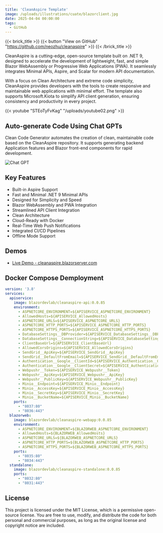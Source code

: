 ```yaml
---
title: 'CleanAspire Template'
image: /uploads/illustrations/cuate/blazorclient.jpg
date: 2025-04-04 00:00:00
tags: 
  - GitHub
---
```


{{< brick_title >}}
{{< button "View on GitHub" "https://github.com/neozhu/cleanaspire" >}}
{{< /brick_title >}}

CleanAspire is a cutting-edge, open-source template built on .NET 9, designed to accelerate the development of lightweight, fast, and simple Blazor WebAssembly or Progressive Web Applications (PWA). It seamlessly integrates Minimal APIs, Aspire, and Scalar for modern API documentation.

With a focus on Clean Architecture and extreme code simplicity, CleanAspire provides developers with the tools to create responsive and maintainable web applications with minimal effort. The template also supports Microsoft.Kiota to simplify API client generation, ensuring consistency and productivity in every project.



{{< youtube "STEoTyFvKag" "/uploads/youtube02.png" >}}

## Auto-generate Code Using Chat GPTs

Clean Code Generator automates the creation of clean, maintainable code based on the CleanAspire repository. It supports generating backend Application features and Blazor front-end components for rapid development.

![Chat GPT](/uploads/illustrations/cuate/gpts.png)


## Key Features

- Built-in Aspire Support  
- Fast and Minimal .NET 9 Minimal APIs
- Designed for Simplicity and Speed
- Blazor WebAssembly and PWA Integration
- Streamlined API Client Integration
- Clean Architecture
- Cloud-Ready with Docker 
- Real-Time Web Push Notifications
- Integrated CI/CD Pipelines 
- Offline Mode Support
 


## Demos

- [Live Demo - cleanaspire.blazorserver.com](https://cleanaspire.blazorserver.com/)

## Docker Compose Demployment
```yml
version: '3.8'
services:
  apiservice:
    image: blazordevlab/cleanaspire-api:0.0.85
    environment:
      - ASPNETCORE_ENVIRONMENT=${APISERVICE_ASPNETCORE_ENVIRONMENT}
      - AllowedHosts=${APISERVICE_AllowedHosts}
      - ASPNETCORE_URLS=${APISERVICE_ASPNETCORE_URLS}
      - ASPNETCORE_HTTP_PORTS=${APISERVICE_ASPNETCORE_HTTP_PORTS}
      - ASPNETCORE_HTTPS_PORTS=${APISERVICE_ASPNETCORE_HTTPS_PORTS}
      - DatabaseSettings__DBProvider=${APISERVICE_DatabaseSettings__DBProvider}
      - DatabaseSettings__ConnectionString=${APISERVICE_DatabaseSettings__ConnectionString}
      - ClientBaseUrl=${APISERVICE_ClientBaseUrl}
      - AllowedCorsOrigins=${APISERVICE_AllowedCorsOrigins}
      - SendGrid__ApiKey=${APISERVICE_SendGrid__ApiKey}
      - SendGrid__DefaultFromEmail=${APISERVICE_SendGrid__DefaultFromEmail}
      - Authentication__Google__ClientId=${APISERVICE_Authentication__Google__ClientId}
      - Authentication__Google__ClientSecret=${APISERVICE_Authentication__Google__ClientSecret}
      - Webpushr__Token=${APISERVICE_Webpushr__Token}
      - Webpushr__ApiKey=${APISERVICE_Webpushr__ApiKey}
      - Webpushr__PublicKey=${APISERVICE_Webpushr__PublicKey}
      - Minio__Endpoint=${APISERVICE_Minio__Endpoint}
      - Minio__AccessKey=${APISERVICE_Minio__AccessKey}
      - Minio__SecretKey=${APISERVICE_Minio__SecretKey}
      - Minio__BucketName=${APISERVICE_Minio__BucketName}
    ports:
      - "8037:80"
      - "8036:443"
  blazorweb:
    image: blazordevlab/cleanaspire-webapp:0.0.85
    environment:
      - ASPNETCORE_ENVIRONMENT=${BLAZORWEB_ASPNETCORE_ENVIRONMENT}
      - AllowedHosts=${BLAZORWEB_AllowedHosts}
      - ASPNETCORE_URLS=${BLAZORWEB_ASPNETCORE_URLS}
      - ASPNETCORE_HTTP_PORTS=${BLAZORWEB_ASPNETCORE_HTTP_PORTS}
      - ASPNETCORE_HTTPS_PORTS=${BLAZORWEB_ASPNETCORE_HTTPS_PORTS}
    ports:
      - "8035:80"
      - "8034:443"
  standalone:
    image: blazordevlab/cleanaspire-standalone:0.0.85
    ports:
      - "8032:80"
      - "8031:443"
```

## License
This project is licensed under the MIT License, which is a permissive open-source license.
You are free to use, modify, and distribute the code for both personal and commercial purposes,
as long as the original license and copyright notice are included.